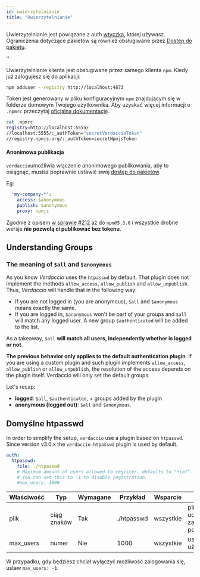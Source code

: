 ```yaml
---
id: uwierzytelnianie
title: "Uwierzytelnianie"
---
```


Uwierzytelnianie jest powiązane z auth [wtyczką](plugins.md), której używasz. Ograniczenia dotyczące pakietów są również obsługiwane przez [Dostęp do pakietu](packages.md).

<div id="codefund">''</div>

Uwierzytelnianie klienta jest obsługiwane przez samego klienta `npm`. Kiedy już zalogujesz się do aplikacji:

```bash
npm adduser --registry http://localhost:4873
```

Token jest generowany w pliku konfiguracyjnym `npm` znajdującym się w folderze domowym Twojego użytkownika. Aby uzyskać więcej informacji o `.npmrc` przeczytaj [oficjalną dokumentację](https://docs.npmjs.com/files/npmrc).

```bash
cat .npmrc
registry=http://localhost:5555/
//localhost:5555/:_authToken="secretVerdaccioToken"
//registry.npmjs.org/:_authToken=secretNpmjsToken
```

#### Anonimowa publikacja

`verdaccio`umożliwia włączenie anonimowego publikowania, aby to osiągnąć, musisz poprawnie ustawić swój [dostęp do pakietów](packages.md).

Eg:

```yaml
  'my-company-*':
    access: $anonymous
    publish: $anonymous
    proxy: npmjs
```

Zgodnie z opisem [w sprawie #212](https://github.com/verdaccio/verdaccio/issues/212#issuecomment-308578500) aż do `npm@5.3.0` i wszystkie drobne wersje **nie pozwolą ci publikować bez tokenu**.

## Understanding Groups

### The meaning of `$all` and `$anonymous`

As you know *Verdaccio* uses the `htpasswd` by default. That plugin does not implement the methods `allow_access`, `allow_publish` and `allow_unpublish`. Thus, *Verdaccio* will handle that in the following way:

* If you are not logged in (you are anonymous), `$all` and `$anonymous` means exactly the same.
* If you are logged in, `$anonymous` won't be part of your groups and `$all` will match any logged user. A new group `$authenticated` will be added to the list.

As a takeaway, `$all` **will match all users, independently whether is logged or not**.

**The previous behavior only applies to the default authentication plugin**. If you are using a custom plugin and such plugin implements `allow_access`, `allow_publish` or `allow_unpublish`, the resolution of the access depends on the plugin itself. Verdaccio will only set the default groups.

Let's recap:

* **logged**: `$all`, `$authenticated`, + groups added by the plugin
* **anonymous (logged out)**: `$all` and `$anonymous`.

## Domyślne htpasswd

In order to simplify the setup, `verdaccio` use a plugin based on `htpasswd`. Since version v3.0.x the `verdaccio-htpasswd` plugin is used by default.

```yaml
auth:
  htpasswd:
    file: ./htpasswd
    # Maximum amount of users allowed to register, defaults to "+inf".
    # You can set this to -1 to disable registration.
    #max_users: 1000
```

| Właściwość | Typ         | Wymagane | Przykład   | Wsparcie  | Opis                                              |
| ---------- | ----------- | -------- | ---------- | --------- | ------------------------------------------------- |
| plik       | ciąg znaków | Tak      | ./htpasswd | wszystkie | plik, który udostępnia zaszyfrowane poświadczenia |
| max_users  | numer       | Nie      | 1000       | wszystkie | ustaw limit użytkowników                          |

W przypadku, gdy będziesz chciał wyłączyć możliwość zalogowania się, ustaw `max_users: -1`.